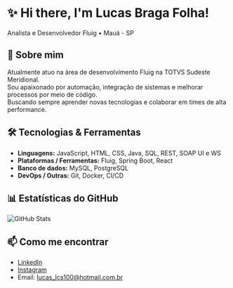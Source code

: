 # ✨ Hi there, I'm Lucas Braga Folha!  
Analista e Desenvolvedor Fluig • Mauá - SP

## 🚀 Sobre mim
Atualmente atuo na área de desenvolvimento Fluig na TOTVS Sudeste Meridional.  
Sou apaixonado por automação, integração de sistemas e melhorar processos por meio de código.  
Buscando sempre aprender novas tecnologias e colaborar em times de alta performance.

## 🛠 Tecnologias & Ferramentas
- **Linguagens:** JavaScript, HTML, CSS, Java, SQL, REST, SOAP UI e WS
- **Plataformas / Ferramentas:** Fluig, Spring Boot, React  
- **Banco de dados:** MySQL, PostgreSQL  
- **DevOps / Outras:** Git, Docker, CI/CD  

## 📊 Estatísticas do GitHub
![GitHub Stats](https://github-readme-stats.vercel.app/api?username=LucasFolha&show_icons=true&theme=radical)

## 📫 Como me encontrar
- [LinkedIn](https://www.linkedin.com/in/lucas-folha-314523189/)
- [Instagram](https://www.instagram.com/lucfolha/)  
- Email: lucas_lcs100@hotmail.com.br 
